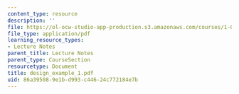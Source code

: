 ```yaml
---
content_type: resource
description: ''
file: https://ol-ocw-studio-app-production.s3.amazonaws.com/courses/1-054-mechanics-and-design-of-concrete-structures-spring-2004/86a395089e1bd993c44624c772184e7b_design_example_1.pdf
file_type: application/pdf
learning_resource_types:
- Lecture Notes
parent_title: Lecture Notes
parent_type: CourseSection
resourcetype: Document
title: design_example_1.pdf
uid: 86a39508-9e1b-d993-c446-24c772184e7b
---
```

